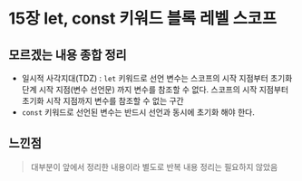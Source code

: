 # 15장 let, const 키워드 블록 레벨 스코프

## 모르겠는 내용 종합 정리
- 일시적 사각지대(TDZ) : `let` 키워드로 선언 변수는 스코프의 시작 지점부터 초기화 단계 시작 지점(변수 선언문) 까지 변수를 참조할 수 없다. 스코프의 시작 지점부터 초기화 시작 지점까지 변수를 참조할 수 없는 구간
- `const` 키워드로 선언된 변수는 반드시 선언과 동시에 초기화 해야 한다.

## 느낀점
> 대부분이 앞에서 정리한 내용이라 별도로 반복 내용 정리는 필요하지 않았음
